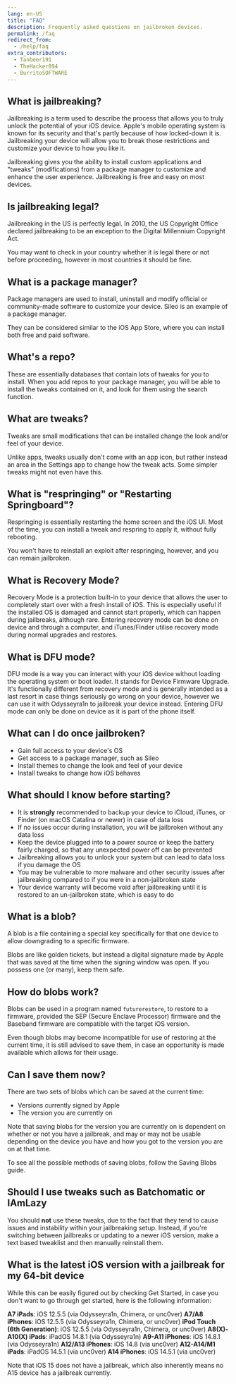 ```yaml
---
lang: en-US
title: "FAQ"
description: Frequently asked questions on jailbroken devices.
permalink: /faq
redirect_from:
  - /help/faq
extra_contributors:
  - Tanbeer191
  - TheHacker894
  - BurritoSOFTWARE
---
```


## What is jailbreaking?

Jailbreaking is a term used to describe the process that allows you to truly unlock the potential of your iOS device. Apple's mobile operating system is known for its security and that's partly because of how locked-down it is. Jailbreaking your device will allow you to break those restrictions and customize your device to how you like it.

Jailbreaking gives you the ability to install custom applications and "tweaks" (modifications) from a package manager to customize and enhance the user experience. Jailbreaking is free and easy on most devices.

## Is jailbreaking legal?

Jailbreaking in the US is perfectly legal. In 2010, the US Copyright Office declared jailbreaking to be an exception to the Digital Millennium Copyright Act.

You may want to check in your country whether it is legal there or not before proceeding, however in most countries it should be fine.

## What is a package manager?

Package managers are used to install, uninstall and modify official or community-made software to customize your device. Sileo is an example of a package manager.

They can be considered similar to the iOS App Store, where you can install both free and paid software.

## What's a repo?

These are essentially databases that contain lots of tweaks for you to install. When you add repos to your package manager, you will be able to install the tweaks contained on it, and look for them using the search function.

## What are tweaks?

Tweaks are small modifications that can be installed change the look and/or feel of your device.

Unlike apps, tweaks usually don't come with an app icon, but rather instead an area in the Settings app to change how the tweak acts. Some simpler tweaks might not even have this.

## What is "respringing" or "Restarting Springboard"?

Respringing is essentially restarting the home screen and the iOS UI. Most of the time, you can install a tweak and respring to apply it, without fully rebooting.

You won't have to reinstall an exploit after respringing, however, and you can remain jailbroken.

## What is Recovery Mode?

Recovery Mode is a protection built-in to your device that allows the user to completely start over with a fresh install of iOS. This is especially useful if the installed OS is damaged and cannot start properly, which can happen during jailbreaks, although rare. Entering recovery mode can be done on device and through a computer, and iTunes/Finder utilise recovery mode during normal upgrades and restores.

## What is DFU mode?

DFU mode is a way you can interact with your iOS device without loading the operating system or boot loader. It stands for Device Firmware Upgrade. It's functionally different from recovery mode and is generally intended as a last resort in case things seriously go wrong on your device, however we can use it with <router-link to="/installing-odysseyra1n">Odysseyra1n</router-link> to jailbreak your device instead. Entering DFU mode can only be done on device as it is part of the phone itself.

## What can I do once jailbroken?

- Gain full access to your device's OS
- Get access to a package manager, such as Sileo
- Install themes to change the look and feel of your device
- Install tweaks to change how iOS behaves

## What should I know before starting?

- It is **strongly** recommended to backup your device to iCloud, iTunes, or Finder (on macOS Catalina or newer) in case of data loss
- If no issues occur during installation, you will be jailbroken without any data loss
- Keep the device plugged into to a power source or keep the battery fairly charged, so that any unexpected power off can be prevented
- Jailbreaking allows you to unlock your system but can lead to data loss if you damage the OS
- You may be vulnerable to more malware and other security issues after jailbreaking compared to if you were in a non-jailbroken state
- Your device warranty will become void after jailbreaking until it is restored to an un-jailbroken state, which is easy to do

## What is a blob?

A blob is a file containing a special key specifically for that one device to allow downgrading to a specific firmware. 

Blobs are like golden tickets, but instead a digital signature made by Apple that was saved at the time when the signing window was open. If you possess one (or many), keep them safe.

## How do blobs work?

Blobs can be used in a program named `futurerestore`, to restore to a firmware, provided the SEP (Secure Enclave Processor) firmware and the Baseband firmware are compatible with the target iOS version.

Even though blobs may become incompatible for use of restoring at the current time, it is still advised to save them, in case an opportunity is made available which allows for their usage.

## Can I save them now?

There are two sets of blobs which can be saved at the current time:

- Versions currently signed by Apple
- The version you are currently on

Note that saving blobs for the version you are currently on is dependent on whether or not you have a jailbreak, and may or may not be usable depending on the device you have and how you got to the version you are on at that time.

To see all the possible methods of saving blobs, follow the <router-link to="/saving-blobs">Saving Blobs</router-link> guide.

## Should I use tweaks such as Batchomatic or IAmLazy

You should **not** use these tweaks, due to the fact that they tend to cause issues and instability within your jailbreaking setup. Instead, if you're switching between jailbreaks or updating to a newer iOS version, make a text based tweaklist and then manually reinstall them.

## What is the latest iOS version with a jailbreak for my 64-bit device

While this can be easily figured out by checking <router-link to="/get-started">Get Started</router-link>, in case you don't want to go through get started, here is the following information:

**A7 iPads**: iOS 12.5.5 (via Odysseyra1n, Chimera, or unc0ver)
**A7/A8 iPhones**: iOS 12.5.5 (via Odysseyra1n, Chimera, or unc0ver)
**iPod Touch (6th Generation)**: iOS 12.5.5 (via Odysseyra1n, Chimera, or unc0ver)
**A8(X)-A10(X) iPads**: iPadOS 14.8.1 (via Odysseyra1n)
**A9-A11 iPhones**: iOS 14.8.1 (via Odysseyra1n)
**A12/A13 iPhones**: iOS 14.8 (via unc0ver)
**A12-A14/M1 iPads**: iPadOS 14.5.1 (via unc0ver)
**A14 iPhones**: iOS 14.5.1 (via unc0ver)

Note that iOS 15 does not have a jailbreak, which also inherently means no A15 device has a jailbreak currently.